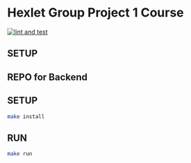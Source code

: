 # Hexlet Group Project 1 Course
[![lint and test](https://github.com/Hardtmuth/hexly_group_project/actions/workflows/lint_and_test.yml/badge.svg)](https://github.com/Hardtmuth/hexly_group_project/actions/workflows/lint_and_test.yml)
## SETUP 
## REPO for Backend
## SETUP 
```bash
make install
```
## RUN
```bash
make run
```
